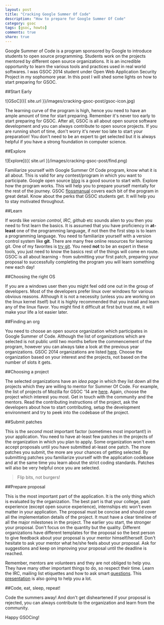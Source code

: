 ```yaml
---
layout: post
title: "Cracking Google Summer Of Code"
description: "How to prepare for Google Summer Of Code"
category: gsoc
tags: [gsoc, howto]
comments: true
share: true
---
```


Google Summer of Code is a program sponsored by Google to introduce students to open source programming. Students work on the projects mentored by different open source organizations. It is an incredible opportunity to learn the various tools and practices used in real world softwares. I was GSOC 2014 student under Open Web Application Security Project in my sophomore year. In this post I will shed some lights on how to start preparing for GSOC.

##Start Early

![GSoC]({{ site.url }}/images/cracking-gsoc-post/gsoc-icon.jpg)

The learning curve of the program is high, hence you need to have an ample amount of time for start preparing. Remember it's never too early to start preparing for GSOC. After all, GSOC is all about open source software development and you can always contribute to open source projects. If you are running short of time, don't worry it's never too late to start your preparation! You don't need to be an expert to get selected but it is always helpful if you have a strong foundation in computer science.

##Explore

![Explore]({{ site.url }}/images/cracking-gsoc-post/find.png)

Familiarize yourself with Google Summer Of Code program, know what it is all about. This is valid for any contest/program in which you want to participate. Google open source [blog](http://google-opensource.blogspot.in/) is a good source to start with. Explore how the program works. This will help you to prepare yourself mentally for the rest of the journey. GSOC [flossmanual](http://en.flossmanuals.net/GSoCStudentGuide/) covers each bit of the program in great detail. Know about the perks that GSOC students get. It will help you to stay motivated throughout.

##Learn

If words like _version control_, _IRC_, _github_ etc sounds alien to you then you need to first learn the basics. It is assumed that you have proficiency in __at-least__ one of the programming language, if not then the first step is to learn a programming language. You need to familiarize yourself with a version control system like **git**. There are many free online resources for learning git. One of my favorites is [try git](http://try.github.io). You need **not** to be an expert in these tools, you just need to know the basics rest of the things will come en route. GSOC is all about learning - from submitting your first patch, preparing your proposal to successfully completing the program you will learn something new each day!

##Choosing the right OS

If you are a windows user then you might feel odd one out in the group of developers. Most of the developers prefer linux over windows for various obvious reasons. Although it is not a necessity (unless you are working on the linux kernel itself) but it is highly recommended that you install and learn any of the linux flavor. You might find it difficult at first but trust me, it will make your life a lot easier later.

##Finding an org

You need to choose an open source organization which participates in Google Summer of Code. Although the list of organizations which are selected is not public until two months before the commencement of the program, however you can always take a look at the previous year organizations. GSOC 2014 organizations are listed [here](http://www.google-melange.com/gsoc/org/list/public/google/gsoc2014). Choose the organization based on your interest and the projects, not based on the number of slots it gets.

##Choosing a project

The selected organizations have an _idea page_ in which they list down all the projects which they are willing to mentor for Summer Of Code. For example, the list of projects of Mozilla for GSOC '14 are [here](https://wiki.mozilla.org/Community:SummerOfCode14). Again, choose the project which interest you most. Get in touch with the community and the mentors. Read the contributing instructions of the project, ask the developers about how to start contributing, setup the development environment and try to peek into the codebase of the project.

##Submit patches

This is the _second_ most important factor (sometimes most important!) in your application. You need to have at-least few patches in the projects of the organization in which you plan to apply. Some organization won't even accept proposals until you have submitted at-least one patch. The more patches you submit, the more are your chances of getting selected. By submitting patches you familiarize yourself with the application codebase and at the same time you learn about the strict coding standards. Patches will also be very helpful once you are selected.

> Flip bits, not burgers!

##Prepare proposal

This is the most important part of the application. It is the only thing which is evaluated by the organization. The best part is that your college, past experience (except open source experience), internships etc won't even matter in your application. The proposal must be concise and should cover all the implementation details of the project. It must have a clear timeline of all the major milestones in the project. The earlier you start, the stronger your proposal. Don't focus on the quantity but the quality. Different organizations have different templates for the proposal so the best person to give feedback about your proposal is your mentor himself/herself. Don't hesitate to ask your mentor what he/she feels about your proposal. Ask for suggestions and keep on improving your proposal until the deadline is reached.

Remember, mentors are volunteers and they are not obliged to help you. They have many other important things to do, so respect their time. Learn the IRC, mailing list etiquettes and how to ask smart [questions](http://www.catb.org/esr/faqs/smart-questions.html). This [presentation](http://www.shakthimaan.com/downloads/glv/presentations/i-want-2-do-project-tell-me-wat-2-do.pdf) is also going to help you a lot.

##Code, eat, sleep, repeat!

Code the summers away! And don't get disheartened if your proposal is rejected, you can always contribute to the organization and learn from the community.

Happy GSOCing!
